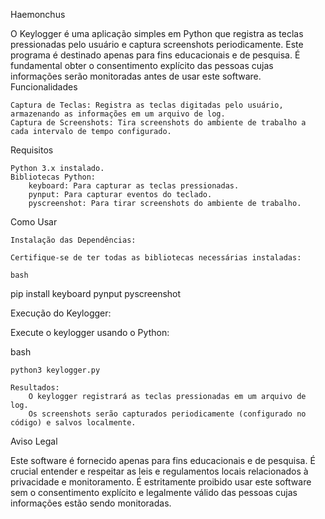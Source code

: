 Haemonchus


O Keylogger é uma aplicação simples em Python que registra as teclas pressionadas pelo usuário e captura screenshots periodicamente. Este programa é destinado apenas para fins educacionais e de pesquisa. É fundamental obter o consentimento explícito das pessoas cujas informações serão monitoradas antes de usar este software.
Funcionalidades

    Captura de Teclas: Registra as teclas digitadas pelo usuário, armazenando as informações em um arquivo de log.
    Captura de Screenshots: Tira screenshots do ambiente de trabalho a cada intervalo de tempo configurado.

Requisitos

    Python 3.x instalado.
    Bibliotecas Python:
        keyboard: Para capturar as teclas pressionadas.
        pynput: Para capturar eventos do teclado.
        pyscreenshot: Para tirar screenshots do ambiente de trabalho.

Como Usar

    Instalação das Dependências:

    Certifique-se de ter todas as bibliotecas necessárias instaladas:

    bash

pip install keyboard pynput pyscreenshot

Execução do Keylogger:

Execute o keylogger usando o Python:

bash

    python3 keylogger.py

    Resultados:
        O keylogger registrará as teclas pressionadas em um arquivo de log.
        Os screenshots serão capturados periodicamente (configurado no código) e salvos localmente.

Aviso Legal

Este software é fornecido apenas para fins educacionais e de pesquisa. É crucial entender e respeitar as leis e regulamentos locais relacionados à privacidade e monitoramento. É estritamente proibido usar este software sem o consentimento explícito e legalmente válido das pessoas cujas informações estão sendo monitoradas.
